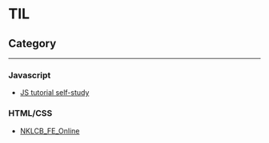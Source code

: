 # TIL
 
## Category

---
### Javascript
- [JS tutorial self-study](./Javascript/JS_tutorial.md)


### HTML/CSS
- [NKLCB_FE_Online](/HTML/NKLCB_FE_HTML.md)